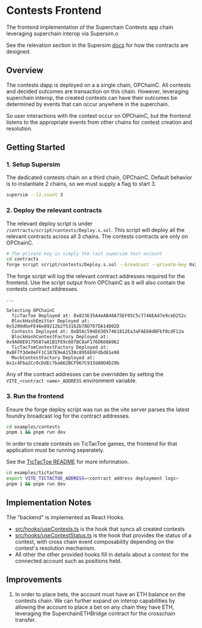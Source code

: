 # Contests Frontend

The frontend implementation of the Superchain Contests app chain leveraging superchain interop via Supersim.o

See the relevation section in the Supersim [docs](https://supersim.pages.dev/guides/interop/cross-chain-event-composability-contests.html) for how the contracts are designed.

## Overview

The contests dapp is deployed on a a single chain, OPChainC. All contests and decided outcomes are transaction on this chain. However, leveraging superchain interop, the created contests can have their outcomes be determined by events that can occur anywhere in the superchain.

So user interactions with the contest occur on OPChainC, but the frontend listens to the appropriate events from other chains for contest creation and resolution.

## Getting Started

### 1. Setup Supersim

The dedicated contests chain on a third chain, OPChainC. Default behavior is to instantiate 2 chains, so we must supply a flag to start 3.

```bash
supersim --l2.count 3
```

### 2. Deploy the relevant contracts

The relevant deploy script is under `/contracts/script/contests/Deploy.s.sol`. This script will deploy all the relevant contracts across all 3 chains. The contests contracts are only on OPChainC.

```bash
# The private key is simply the last supersim test account
cd contracts
forge script script/contests/Deploy.s.sol --broadcast --private-key 0x2a871d0798f97d79848a013d4936a73bf4cc922c825d33c1cf7073dff6d409c6 
```

The forge script will log the relevant contract addresses required for the frontend. Use the script output from OPChainC as it will also contain the contests contract addresses.

```
...

Selecting OPChainC
  TicTacToe Deployed at: 0x823E35A4eAB40A75EF05C5c7746EA47e9ceD252c
  BlockHashEmitter Deployed at: 0x5209d6eFE46e89212b2f53162b78D787DA14D02D
  Contests Deployed at: 0xB56c594E63057461812Ea3aFAE68dBFbf0cdF12a
  BlockHashContestFactory Deployed at: 0x9A08E9179587a81B1FE9c68fBC8aF176D668A962
  TicTacToeContestFactory Deployed at: 0xBF7f3de0eFF1C187E9eA1530c8958E0Fdbd81e98
  MockContestFactory Deployed at: 0x1c4Fba2Cc0cDdEc7ba662BCF967C933dA0D4D29b
```

Any of the contract addresses can be overridden by setting the `VITE_<contract name>_ADDRESS` environment variable.

### 3. Run the frontend

Ensure the forge deploy script was run as the vite server parses the latest foundry broadcast log for the contract addresses.

```bash
cd examples/contests
pnpm i && pnpm run dev
```

In order to create contests on TicTacToe games, the frontend for that application must be running seperately.

See the [TicTacToe README](../tictactoe/README.md) for more information.

```bash
cd examples/tictactoe
export VITE_TICTACTOE_ADDRESS=<contract address deployment logs>
pnpm i && pnpm run dev
```

## Implementation Notes

The "backend" is implemented as React Hooks.
   - [src/hooks/useContests.ts](./src/hooks/useContests.ts) is the hook that syncs all created contests
   - [src/hooks/useContestStatus.ts](./src/hooks/useContestStatus.ts) is the hook that provides the status of a contest, with cross chain event composability depending on the contest's resolution mechanism.
   - All other the other provided hooks fill in details about a contest for the connected account such as positions held. 

## Improvements

1. In order to place bets, the account must have an ETH balance on the contests chain. We can further expand on interop capabilities by allowing the account to place a bet on any chain they have ETH, leveraging the SuperchainETHBridge contract for the crosschain transfer.